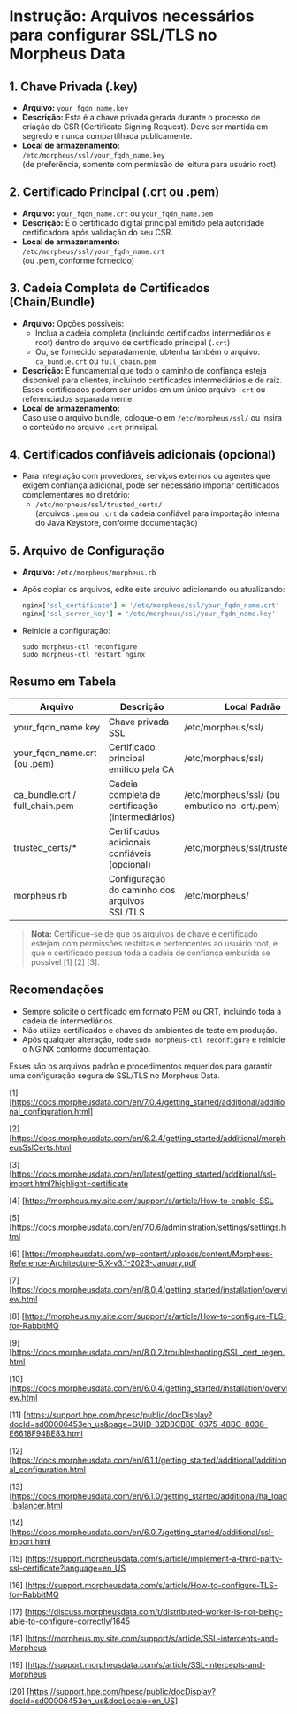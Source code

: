 # Instrução: Arquivos necessários para configurar SSL/TLS no Morpheus Data

## 1. Chave Privada (.key)

- **Arquivo:** `your_fqdn_name.key`
- **Descrição:** Esta é a chave privada gerada durante o processo de criação do CSR (Certificate Signing Request). Deve ser mantida em segredo e nunca compartilhada publicamente.
- **Local de armazenamento:**  
  `/etc/morpheus/ssl/your_fqdn_name.key`  
  (de preferência, somente com permissão de leitura para usuário root)

## 2. Certificado Principal (.crt ou .pem)

- **Arquivo:** `your_fqdn_name.crt` ou `your_fqdn_name.pem`
- **Descrição:** É o certificado digital principal emitido pela autoridade certificadora após validação do seu CSR.
- **Local de armazenamento:**  
  `/etc/morpheus/ssl/your_fqdn_name.crt`  
  (ou .pem, conforme fornecido)

## 3. Cadeia Completa de Certificados (Chain/Bundle)

- **Arquivo:** Opções possíveis:
  - Inclua a cadeia completa (incluindo certificados intermediários e root) dentro do arquivo de certificado principal (`.crt`)
  - Ou, se fornecido separadamente, obtenha também o arquivo:  
    `ca_bundle.crt` ou `full_chain.pem`
- **Descrição:** É fundamental que todo o caminho de confiança esteja disponível para clientes, incluindo certificados intermediários e de raiz. Esses certificados podem ser unidos em um único arquivo `.crt` ou referenciados separadamente.
- **Local de armazenamento:**  
  Caso use o arquivo bundle, coloque-o em `/etc/morpheus/ssl/` ou insira o conteúdo no arquivo `.crt` principal.

## 4. Certificados confiáveis adicionais (opcional)

- Para integração com provedores, serviços externos ou agentes que exigem confiança adicional, pode ser necessário importar certificados complementares no diretório:
  - `/etc/morpheus/ssl/trusted_certs/`  
  (arquivos `.pem` ou `.crt` da cadeia confiável para importação interna do Java Keystore, conforme documentação)

## 5. Arquivo de Configuração

- **Arquivo:** `/etc/morpheus/morpheus.rb`
- Após copiar os arquivos, edite este arquivo adicionando ou atualizando:

  ```ruby
  nginx['ssl_certificate'] = '/etc/morpheus/ssl/your_fqdn_name.crt'
  nginx['ssl_server_key'] = '/etc/morpheus/ssl/your_fqdn_name.key'
  ```

- Reinicie a configuração:

  ```shell
  sudo morpheus-ctl reconfigure
  sudo morpheus-ctl restart nginx
  ```

## Resumo em Tabela

| Arquivo                       | Descrição                                           | Local Padrão                                    |
|-------------------------------|----------------------------------------------------|-------------------------------------------------|
| your_fqdn_name.key            | Chave privada SSL                                  | /etc/morpheus/ssl/                              |
| your_fqdn_name.crt (ou .pem)  | Certificado principal emitido pela CA              | /etc/morpheus/ssl/                              |
| ca_bundle.crt / full_chain.pem| Cadeia completa de certificação (intermediários)   | /etc/morpheus/ssl/ (ou embutido no .crt/.pem)   |
| trusted_certs/*               | Certificados adicionais confiáveis (opcional)      | /etc/morpheus/ssl/trusted_certs/                |
| morpheus.rb                   | Configuração do caminho dos arquivos SSL/TLS       | /etc/morpheus/                                  |

> **Nota:** Certifique-se de que os arquivos de chave e certificado estejam com permissões restritas e pertencentes ao usuário root, e que o certificado possua toda a cadeia de confiança embutida se possível [1] [2] [3].

## Recomendações

- Sempre solicite o certificado em formato PEM ou CRT, incluindo toda a cadeia de intermediários.
- Não utilize certificados e chaves de ambientes de teste em produção.
- Após qualquer alteração, rode `sudo morpheus-ctl reconfigure` e reinicie o NGINX conforme documentação.

Esses são os arquivos padrão e procedimentos requeridos para garantir uma configuração segura de SSL/TLS no Morpheus Data.

[1] [https://docs.morpheusdata.com/en/7.0.4/getting_started/additional/additional_configuration.html]

[2] [https://docs.morpheusdata.com/en/6.2.4/getting_started/additional/morpheusSslCerts.html

[3] [https://docs.morpheusdata.com/en/latest/getting_started/additional/ssl-import.html?highlight=certificate

[4] [https://morpheus.my.site.com/support/s/article/How-to-enable-SSL

[5] [https://docs.morpheusdata.com/en/7.0.6/administration/settings/settings.html

[6] [https://morpheusdata.com/wp-content/uploads/content/Morpheus-Reference-Architecture-5.X-v3.1-2023-January.pdf

[7] [https://docs.morpheusdata.com/en/8.0.4/getting_started/installation/overview.html

[8] [https://morpheus.my.site.com/support/s/article/How-to-configure-TLS-for-RabbitMQ

[9] [https://docs.morpheusdata.com/en/8.0.2/troubleshooting/SSL_cert_regen.html

[10] [https://docs.morpheusdata.com/en/6.0.4/getting_started/installation/overview.html

[11] [https://support.hpe.com/hpesc/public/docDisplay?docId=sd00006453en_us&page=GUID-32D8CBBE-0375-48BC-8038-E6618F94BE83.html

[12] [https://docs.morpheusdata.com/en/6.1.1/getting_started/additional/additional_configuration.html

[13] [https://docs.morpheusdata.com/en/6.1.0/getting_started/additional/ha_load_balancer.html

[14] [https://docs.morpheusdata.com/en/6.0.7/getting_started/additional/ssl-import.html

[15] [https://support.morpheusdata.com/s/article/implement-a-third-party-ssl-certificate?language=en_US

[16] [https://support.morpheusdata.com/s/article/How-to-configure-TLS-for-RabbitMQ

[17] [https://discuss.morpheusdata.com/t/distributed-worker-is-not-being-able-to-configure-correctly/1645

[18] [https://morpheus.my.site.com/support/s/article/SSL-intercepts-and-Morpheus

[19] [https://support.morpheusdata.com/s/article/SSL-intercepts-and-Morpheus

[20] [https://support.hpe.com/hpesc/public/docDisplay?docId=sd00006453en_us&docLocale=en_US]
